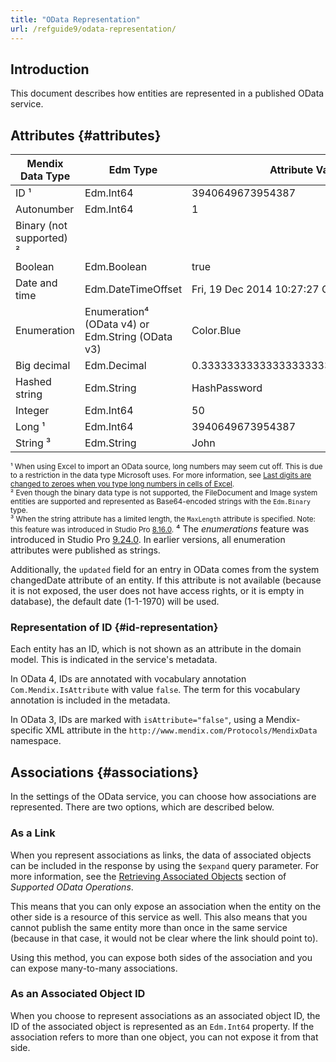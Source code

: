 ```yaml
---
title: "OData Representation"
url: /refguide9/odata-representation/
---
```


## Introduction

This document describes how entities are represented in a published OData service.

## Attributes {#attributes}

| Mendix Data Type | Edm Type | Attribute Value | Atom XML Representation |
| --- | --- | --- | --- |
| ID ¹| Edm.Int64 | 3940649673954387 | 3940649673954387 |
| Autonumber | Edm.Int64 | 1 | 1 |
| Binary (not supported) ² |   |   |   |
| Boolean | Edm.Boolean | true | true |
| Date and time | Edm.DateTimeOffset | Fri, 19 Dec 2014 10:27:27 GMT | 2014-12-19T10:27:27.000Z |
| Enumeration | Enumeration⁴ (OData v4) or Edm.String (OData v3) | Color.Blue | Blue |
| Big decimal  | Edm.Decimal | 0.3333333333333333333333333333333333 | 0.3333333333333333333333333333333333 |
| Hashed string | Edm.String | HashPassword | HashPassword |
| Integer  | Edm.Int64 | 50 | 50 |
| Long ¹ | Edm.Int64 | 3940649673954387 | 3940649673954387 |
| String ³ | Edm.String | John | John |

<small>¹ When using Excel to import an OData source, long numbers may seem cut off. This is due to a restriction in the data type Microsoft uses. For more information, see [Last digits are changed to zeroes when you type long numbers in cells of Excel](https://support.microsoft.com/en-us/kb/269370).<br />
² Even though the binary data type is not supported, the FileDocument and Image system entities are supported and represented as Base64-encoded strings with the `Edm.Binary` type.<br />
³ When the string attribute has a limited length, the `MaxLength` attribute is specified. Note: this feature was introduced in Studio Pro [8.16.0](/releasenotes/studio-pro/8.16/#8160).</small>
⁴ The *enumerations* feature was introduced in Studio Pro [9.24.0](/releasenotes/studio-pro/9.24/). In earlier versions, all enumeration attributes were published as strings.

Additionally, the `updated` field for an entry in OData comes from the system changedDate attribute of an entity. If this attribute is not available (because it is not exposed, the user does not have access rights, or it is empty in database), the default date (1-1-1970) will be used.

### Representation of ID {#id-representation}

Each entity has an ID, which is not shown as an attribute in the domain model. This is indicated in the service's metadata.

In OData 4, IDs are annotated with vocabulary annotation `Com.Mendix.IsAttribute` with value `false`. The term for this vocabulary annotation is included in the metadata.

In OData 3, IDs are marked with `isAttribute="false"`, using a Mendix-specific XML attribute in the `http://www.mendix.com/Protocols/MendixData` namespace.

## Associations {#associations}

In the settings of the OData service, you can choose how associations are represented. There are two options, which are described below.

### As a Link

When you represent associations as links, the data of associated objects can be included in the response by using the `$expand` query parameter. For more information, see the [Retrieving Associated Objects](/refguide/supported-odata-operations/#retrieving-associated-objects) section of *Supported OData Operations*.

This means that you can only expose an association when the entity on the other side is a resource of this service as well. This also means that you cannot publish the same entity more than once in the same service (because in that case, it would not be clear where the link should point to).

Using this method, you can expose both sides of the association and you can expose many-to-many associations.

### As an Associated Object ID

When you choose to represent associations as an associated object ID, the ID of the associated object is represented as an `Edm.Int64` property. If the association refers to more than one object, you can not expose it from that side.
